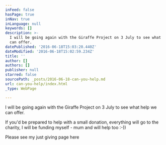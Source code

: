 ```yaml
---
inFeed: false
hasPage: true
inNav: true
inLanguage: null
keywords: []
description: >-
  I will be going again with the Giraffe Project on 3 July to see what help we
  can offer.
datePublished: '2016-06-18T15:03:20.440Z'
dateModified: '2016-06-18T15:02:59.234Z'
title: ''
author: []
authors: []
publisher: null
starred: false
sourcePath: _posts/2016-06-18-can-you-help.md
url: can-you-help/index.html
_type: WebPage

---
```

I will be going again with the Giraffe Project on 3 July to see what help we can offer.

If you'd be prepared to help with  a small donation, everything will go to the charity, I will be funding myself - mum and will help too :-))

Please see my just giving page here